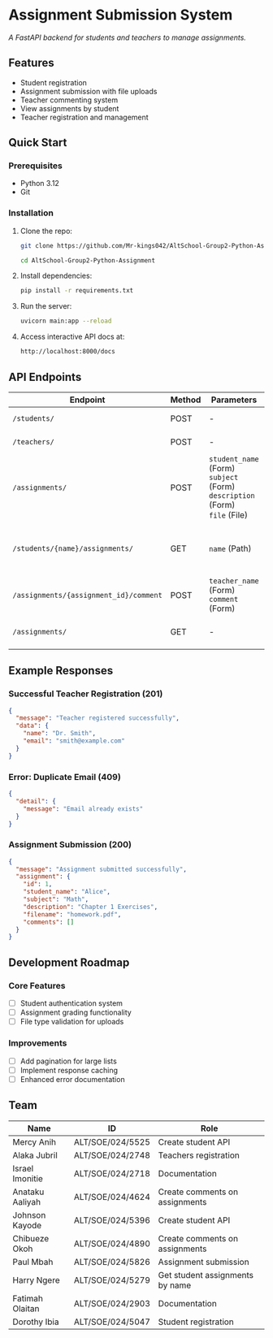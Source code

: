 # **Assignment Submission System**

_A FastAPI backend for students and teachers to manage assignments._

## **Features**

- Student registration
- Assignment submission with file uploads
- Teacher commenting system
- View assignments by student
- Teacher registration and management

## **Quick Start**

### Prerequisites

- Python 3.12
- Git

### Installation

1. Clone the repo:

   ```bash
   git clone https://github.com/Mr-kings042/AltSchool-Group2-Python-Assignment.git
   ```

   ```bash
   cd AltSchool-Group2-Python-Assignment
   ```

2. Install dependencies:

   ```bash
   pip install -r requirements.txt
   ```

3. Run the server:

   ```bash
   uvicorn main:app --reload
   ```

4. Access interactive API docs at:
   ```bash
   http://localhost:8000/docs
   ```


## **API Endpoints**

| Endpoint                               | Method | Parameters                                                                         | Description                              |
| -------------------------------------- | ------ | ---------------------------------------------------------------------------------- | ---------------------------------------- |
| `/students/`                           | POST   | -                                                                                  | Register new student                     |
| `/teachers/`                           | POST   | -                                                                                  | Register a new teacher                   |
| `/assignments/`                        | POST   | `student_name` (Form)<br>`subject` (Form)<br>`description` (Form)<br>`file` (File) | Submit a new assignment with file upload |
| `/students/{name}/assignments/`        | GET    | `name` (Path)                                                                      | View assignments for a specific student  |
| `/assignments/{assignment_id}/comment` | POST   | `teacher_name` (Form)<br>`comment` (Form)                                          | Add teacher comment to assignment        |
| `/assignments/`                        | GET    | -                                                                                  | List all submitted assignments           |
## **Example Responses**

### Successful Teacher Registration (201)

```json
{
  "message": "Teacher registered successfully",
  "data": {
    "name": "Dr. Smith",
    "email": "smith@example.com"
  }
}
```

### Error: Duplicate Email (409)

```json
{
  "detail": {
    "message": "Email already exists"
  }
}
```

### Assignment Submission (200)

```json
{
  "message": "Assignment submitted successfully",
  "assignment": {
    "id": 1,
    "student_name": "Alice",
    "subject": "Math",
    "description": "Chapter 1 Exercises",
    "filename": "homework.pdf",
    "comments": []
  }
}
```

## **Development Roadmap**

### Core Features

- [ ] Student authentication system
- [ ] Assignment grading functionality
- [ ] File type validation for uploads

### Improvements

- [ ] Add pagination for large lists
- [ ] Implement response caching
- [ ] Enhanced error documentation

## **Team**

| Name            | ID               | Role                            |
| --------------- | ---------------- | ------------------------------- |
| Mercy Anih      | ALT/SOE/024/5525 | Create student API              |
| Alaka Jubril    | ALT/SOE/024/2748 | Teachers registration           |
| Israel Imonitie | ALT/SOE/024/2718 | Documentation                   |
| Anataku Aaliyah | ALT/SOE/024/4624 | Create comments on assignments  |
| Johnson Kayode  | ALT/SOE/024/5396 | Create student API              |
| Chibueze Okoh   | ALT/SOE/024/4890 | Create comments on assignments  |
| Paul Mbah       | ALT/SOE/024/5826 | Assignment submission           |
| Harry Ngere     | ALT/SOE/024/5279 | Get student assignments by name |
| Fatimah Olaitan | ALT/SOE/024/2903 | Documentation                   |
| Dorothy Ibia    | ALT/SOE/024/5047 | Student registration            |



